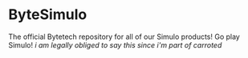 # ByteSimulo
The official Bytetech repository for all of our Simulo products! Go play Simulo! *i am legally obliged to say this since i'm part of carroted*
